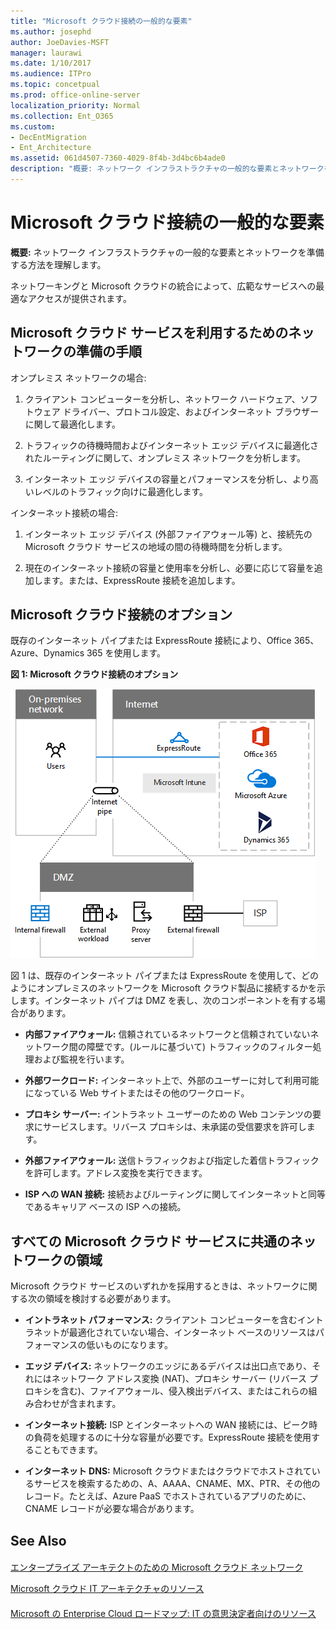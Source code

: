 ```yaml
---
title: "Microsoft クラウド接続の一般的な要素"
ms.author: josephd
author: JoeDavies-MSFT
manager: laurawi
ms.date: 1/10/2017
ms.audience: ITPro
ms.topic: concetpual
ms.prod: office-online-server
localization_priority: Normal
ms.collection: Ent_O365
ms.custom:
- DecEntMigration
- Ent_Architecture
ms.assetid: 061d4507-7360-4029-8f4b-3d4bc6b4ade0
description: "概要: ネットワーク インフラストラクチャの一般的な要素とネットワークを準備する方法を理解します。"
---
```


# Microsoft クラウド接続の一般的な要素

 **概要:** ネットワーク インフラストラクチャの一般的な要素とネットワークを準備する方法を理解します。
  
ネットワーキングと Microsoft クラウドの統合によって、広範なサービスへの最適なアクセスが提供されます。
  
## Microsoft クラウド サービスを利用するためのネットワークの準備の手順
<a name="steps"> </a>

オンプレミス ネットワークの場合:
  
1. クライアント コンピューターを分析し、ネットワーク ハードウェア、ソフトウェア ドライバー、プロトコル設定、およびインターネット ブラウザーに関して最適化します。
    
2. トラフィックの待機時間およびインターネット エッジ デバイスに最適化されたルーティングに関して、オンプレミス ネットワークを分析します。
    
3. インターネット エッジ デバイスの容量とパフォーマンスを分析し、より高いレベルのトラフィック向けに最適化します。
    
インターネット接続の場合:
  
1. インターネット エッジ デバイス (外部ファイアウォール等) と、接続先の Microsoft クラウド サービスの地域の間の待機時間を分析します。
    
2. 現在のインターネット接続の容量と使用率を分析し、必要に応じて容量を追加します。または、ExpressRoute 接続を追加します。
    
## Microsoft クラウド接続のオプション
<a name="steps"> </a>

既存のインターネット パイプまたは ExpressRoute 接続により、Office 365、Azure、Dynamics 365 を使用します。
  
**図 1: Microsoft クラウド接続のオプション**

![図 1:Microsoft クラウド接続のオプション](images/594b3a80-2c32-4402-bdee-e85cd25c0b2f.png)
  
図 1 は、既存のインターネット パイプまたは ExpressRoute を使用して、どのようにオンプレミスのネットワークを Microsoft クラウド製品に接続するかを示します。インターネット パイプは DMZ を表し、次のコンポーネントを有する場合があります。
  
- **内部ファイアウォール:** 信頼されているネットワークと信頼されていないネットワーク間の障壁です。(ルールに基づいて) トラフィックのフィルター処理および監視を行います。
    
- **外部ワークロード:** インターネット上で、外部のユーザーに対して利用可能になっている Web サイトまたはその他のワークロード。
    
- **プロキシ サーバー:** イントラネット ユーザーのための Web コンテンツの要求にサービスします。リバース プロキシは、未承諾の受信要求を許可します。
    
- **外部ファイアウォール:** 送信トラフィックおよび指定した着信トラフィックを許可します。アドレス変換を実行できます。
    
- **ISP への WAN 接続:** 接続およびルーティングに関してインターネットと同等であるキャリア ベースの ISP への接続。
    
## すべての Microsoft クラウド サービスに共通のネットワークの領域
<a name="steps"> </a>

Microsoft クラウド サービスのいずれかを採用するときは、ネットワークに関する次の領域を検討する必要があります。
  
- **イントラネット パフォーマンス:** クライアント コンピューターを含むイントラネットが最適化されていない場合、インターネット ベースのリソースはパフォーマンスの低いものになります。
    
- **エッジ デバイス:** ネットワークのエッジにあるデバイスは出口点であり、それにはネットワーク アドレス変換 (NAT)、プロキシ サーバー (リバース プロキシを含む)、ファイアウォール、侵入検出デバイス、またはこれらの組み合わせが含まれます。
    
- **インターネット接続:** ISP とインターネットへの WAN 接続には、ピーク時の負荷を処理するのに十分な容量が必要です。ExpressRoute 接続を使用することもできます。
    
- **インターネット DNS:** Microsoft クラウドまたはクラウドでホストされているサービスを検索するための、A、AAAA、CNAME、MX、PTR、その他のレコード。たとえば、Azure PaaS でホストされているアプリのために、CNAME レコードが必要な場合があります。
    
## See Also
<a name="steps"> </a>

#### 

[エンタープライズ アーキテクトのための Microsoft クラウド ネットワーク](microsoft-cloud-networking-for-enterprise-architects.md)
  
[Microsoft クラウド IT アーキテクチャのリソース](microsoft-cloud-it-architecture-resources.md)
#### 

[Microsoft の Enterprise Cloud ロードマップ: IT の意思決定者向けのリソース](https://sway.com/FJ2xsyWtkJc2taRD)

